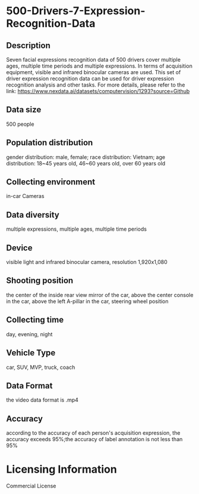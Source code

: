 # 500-Drivers-7-Expression-Recognition-Data

## Description
Seven facial expressions recognition data of 500 drivers cover multiple ages, multiple time periods and multiple expressions. In terms of acquisition equipment, visible and infrared binocular cameras are used. This set of driver expression recognition data can be used for driver expression recognition analysis and other tasks.
For more details, please refer to the link: https://www.nexdata.ai/datasets/computervision/1293?source=Github


## Data size
500 people
## Population distribution
gender distribution: male, female; race distribution: Vietnam; age distribution: 18~45 years old, 46~60 years old, over 60 years old
## Collecting environment
in-car Cameras
## Data diversity
multiple expressions, multiple ages, multiple time periods
## Device
visible light and infrared binocular camera, resolution 1,920x1,080
## Shooting position
the center of the inside rear view mirror of the car, above the center console in the car, above the left A-pillar in the car, steering wheel position
## Collecting time
day, evening, night
## Vehicle Type
car, SUV, MVP, truck, coach
## Data Format
the video data format is .mp4
## Accuracy
according to the accuracy of each person's acquisition expression, the accuracy exceeds 95%;the accuracy of label annotation is not less than 95%
# Licensing Information
Commercial License
